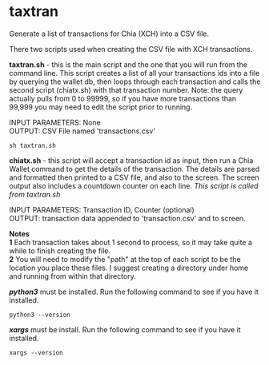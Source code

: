 # taxtran
Generate a list of transactions for Chia (XCH) into a CSV file.

There two scripts used when creating the CSV file with XCH transactions.

**taxtran.sh** - this is the main script and the one that you will run from the command line. This script creates a list of all your transactions ids into a file by querying the wallet db, then loops through each transaction and calls the second script (chiatx.sh) with that transaction number. Note: the query actually pulls from 0 to 99999, so if you have more transactions than 99,999 you may need to edit the script prior to running.

INPUT PARAMETERS: None<br>
OUTPUT: CSV File named 'transactions.csv'

```
sh taxtran.sh
```

**chiatx.sh** - this script will accept a transaction id as input, then run a Chia Wallet command to get the details of the transaction. The details are parsed and formatted then printed to a CSV file, and also to the screen. The screen output also includes a countdown counter on each line. *This script is called from taxtran.sh*

INPUT PARAMETERS: Transaction ID, Counter (optional)<br>
OUTPUT: transaction data appended to 'transaction.csv' and to screen.

**Notes**<br>
**1** Each transaction takes about 1 second to process, so it may take quite a while to finish creating the file.<br>
**2** You will need to modify the "path" at the top of each script to be the location you place these files. I suggest creating a directory under home and running from within that directory.

***python3*** must be installed. Run the following command to see if you have it installed.

```
python3 --version
```

***xargs*** must be install. Run the following command to see if you have it installed.

```
xargs --version
```
